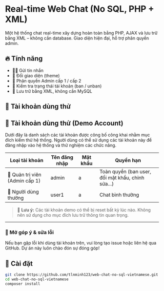# Real-time Web Chat (No SQL, PHP + XML)

Một hệ thống chat real-time xây dựng hoàn toàn bằng PHP, AJAX và lưu trữ bằng XML – không cần database. Giao diện hiện đại, hỗ trợ phân quyền admin.

## 🔥 Tính năng
- 🧑‍💬 Gửi tin nhắn
- 🎨 Đổi giao diện (theme)
- 🔐 Phân quyền Admin cấp 1 / cấp 2
- 🚫 Kiểm tra trạng thái tài khoản (ban / unban)
- 📁 Lưu trữ bằng XML, không cần MySQL

## 👤 Tài khoản dùng thử
## 👤 Tài khoản dùng thử (Demo Account)

Dưới đây là danh sách các tài khoản được công bố công khai nhằm mục đích kiểm thử hệ thống. Người dùng có thể sử dụng các tài khoản này để đăng nhập vào hệ thống và thử nghiệm các chức năng.

| Loại tài khoản                  | Tên đăng nhập | Mật khẩu     | Quyền hạn                                           |
|---------------------------------|----------------|--------------|----------------------------------------------------|
| 👑 Quản trị viên (Admin cấp 1) | admin           | a            | Toàn quyền (ban user, đổi mật khẩu, chỉnh sửa...)  |
| 👤 Người dùng thường            | user1          | a            | Chat bình thường                                   |

> 📝 **Lưu ý:** Các tài khoản demo có thể bị reset bất kỳ lúc nào. Không nên sử dụng cho mục đích lưu trữ thông tin quan trọng.

---

### 💬 Mở góp ý & sửa lỗi

Nếu bạn gặp lỗi khi dùng tài khoản trên, vui lòng tạo issue hoặc liên hệ qua GitHub. Dự án này luôn chào đón sự đóng góp!



## 🚀 Cài đặt

```bash
git clone https://github.com/tlnminh123/web-chat-no-sql-vietnamese.git
cd web-chat-no-sql-vietnamese
composer install
